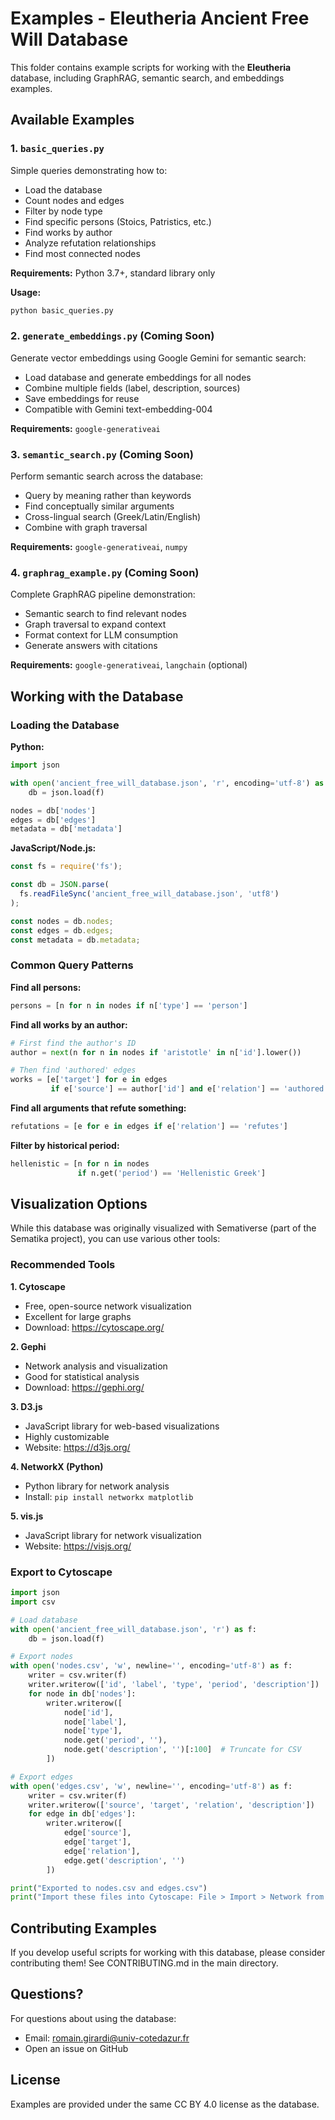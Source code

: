 # Examples - Eleutheria Ancient Free Will Database

This folder contains example scripts for working with the **Eleutheria** database, including GraphRAG, semantic search, and embeddings examples.

## Available Examples

### 1. `basic_queries.py`

Simple queries demonstrating how to:
- Load the database
- Count nodes and edges
- Filter by node type
- Find specific persons (Stoics, Patristics, etc.)
- Find works by author
- Analyze refutation relationships
- Find most connected nodes

**Requirements:** Python 3.7+, standard library only

**Usage:**
```bash
python basic_queries.py
```

### 2. `generate_embeddings.py` (Coming Soon)

Generate vector embeddings using Google Gemini for semantic search:
- Load database and generate embeddings for all nodes
- Combine multiple fields (label, description, sources)
- Save embeddings for reuse
- Compatible with Gemini text-embedding-004

**Requirements:** `google-generativeai`

### 3. `semantic_search.py` (Coming Soon)

Perform semantic search across the database:
- Query by meaning rather than keywords
- Find conceptually similar arguments
- Cross-lingual search (Greek/Latin/English)
- Combine with graph traversal

**Requirements:** `google-generativeai`, `numpy`

### 4. `graphrag_example.py` (Coming Soon)

Complete GraphRAG pipeline demonstration:
- Semantic search to find relevant nodes
- Graph traversal to expand context
- Format context for LLM consumption
- Generate answers with citations

**Requirements:** `google-generativeai`, `langchain` (optional)

## Working with the Database

### Loading the Database

**Python:**
```python
import json

with open('ancient_free_will_database.json', 'r', encoding='utf-8') as f:
    db = json.load(f)

nodes = db['nodes']
edges = db['edges']
metadata = db['metadata']
```

**JavaScript/Node.js:**
```javascript
const fs = require('fs');

const db = JSON.parse(
  fs.readFileSync('ancient_free_will_database.json', 'utf8')
);

const nodes = db.nodes;
const edges = db.edges;
const metadata = db.metadata;
```

### Common Query Patterns

**Find all persons:**
```python
persons = [n for n in nodes if n['type'] == 'person']
```

**Find all works by an author:**
```python
# First find the author's ID
author = next(n for n in nodes if 'aristotle' in n['id'].lower())

# Then find 'authored' edges
works = [e['target'] for e in edges
         if e['source'] == author['id'] and e['relation'] == 'authored']
```

**Find all arguments that refute something:**
```python
refutations = [e for e in edges if e['relation'] == 'refutes']
```

**Filter by historical period:**
```python
hellenistic = [n for n in nodes
               if n.get('period') == 'Hellenistic Greek']
```

## Visualization Options

While this database was originally visualized with Semativerse (part of the Sematika project), you can use various other tools:

### Recommended Tools

**1. Cytoscape**
- Free, open-source network visualization
- Excellent for large graphs
- Download: https://cytoscape.org/

**2. Gephi**
- Network analysis and visualization
- Good for statistical analysis
- Download: https://gephi.org/

**3. D3.js**
- JavaScript library for web-based visualizations
- Highly customizable
- Website: https://d3js.org/

**4. NetworkX (Python)**
- Python library for network analysis
- Install: `pip install networkx matplotlib`

**5. vis.js**
- JavaScript library for network visualization
- Website: https://visjs.org/

### Export to Cytoscape

```python
import json
import csv

# Load database
with open('ancient_free_will_database.json', 'r') as f:
    db = json.load(f)

# Export nodes
with open('nodes.csv', 'w', newline='', encoding='utf-8') as f:
    writer = csv.writer(f)
    writer.writerow(['id', 'label', 'type', 'period', 'description'])
    for node in db['nodes']:
        writer.writerow([
            node['id'],
            node['label'],
            node['type'],
            node.get('period', ''),
            node.get('description', '')[:100]  # Truncate for CSV
        ])

# Export edges
with open('edges.csv', 'w', newline='', encoding='utf-8') as f:
    writer = csv.writer(f)
    writer.writerow(['source', 'target', 'relation', 'description'])
    for edge in db['edges']:
        writer.writerow([
            edge['source'],
            edge['target'],
            edge['relation'],
            edge.get('description', '')
        ])

print("Exported to nodes.csv and edges.csv")
print("Import these files into Cytoscape: File > Import > Network from File")
```

## Contributing Examples

If you develop useful scripts for working with this database, please consider contributing them! See CONTRIBUTING.md in the main directory.

## Questions?

For questions about using the database:
- Email: romain.girardi@univ-cotedazur.fr
- Open an issue on GitHub

## License

Examples are provided under the same CC BY 4.0 license as the database.
